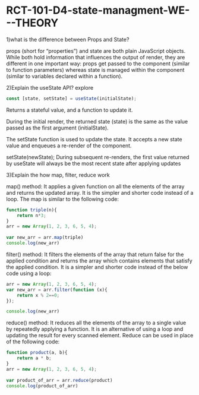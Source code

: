 # RCT-101-D4-state-managment-WE---THEORY

1)what is the difference between Props and State?

props (short for “properties”) and state are both plain JavaScript objects. While both hold information that influences the output of render, they are different in one important way: props get passed to the component (similar to function parameters) whereas state is managed within the component (similar to variables declared within a function).

2)Explain the useState API? explore
```javascript
const [state, setState] = useState(initialState);
```
Returns a stateful value, and a function to update it.

During the initial render, the returned state (state) is the same as the value passed as the first argument (initialState).

The setState function is used to update the state. It accepts a new state value and enqueues a re-render of the component.

setState(newState);
During subsequent re-renders, the first value returned by useState will always be the most recent state after applying updates

3)Explain the how map, filter, reduce work

map() method: It applies a given function on all the elements of the array and returns the updated array. It is the simpler and shorter code instead of a loop. The map is similar to the following code:
```javascript
function triple(n){
    return n*3;
}    
arr = new Array(1, 2, 3, 6, 5, 4);
  
var new_arr = arr.map(triple)
console.log(new_arr)
```
filter() method: It filters the elements of the array that return false for the applied condition and returns the array which contains elements that satisfy the applied condition. It is a simpler and shorter code instead of the below code using a loop:
```javascript
arr = new Array(1, 2, 3, 6, 5, 4);
var new_arr = arr.filter(function (x){
    return x % 2==0;
});

console.log(new_arr)
```
reduce() method: It reduces all the elements of the array to a single value by repeatedly applying a function. It is an alternative of using a loop and updating the result for every scanned element. Reduce can be used in place of the following code:

```javascript
function product(a, b){
    return a * b;
}
arr = new Array(1, 2, 3, 6, 5, 4);
  
var product_of_arr = arr.reduce(product)
console.log(product_of_arr)
```
